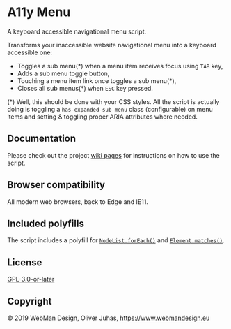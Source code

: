 # A11y Menu

A keyboard accessible navigational menu script.

Transforms your inaccessible website navigational menu into a keyboard accessible one:

- Toggles a sub menu(*) when a menu item receives focus using `TAB` key,
- Adds a sub menu toggle button,
- Touching a menu item link once toggles a sub menu(*),
- Closes all sub menus(*) when `ESC` key pressed.

(*) Well, this should be done with your CSS styles. All the script is actually doing is toggling a `has-expanded-sub-menu` class (configurable) on menu items and setting & toggling proper ARIA attributes where needed.


## Documentation

Please check out the project [wiki pages](https://github.com/webmandesign/a11y-menu/wiki) for instructions on how to use the script.


## Browser compatibility

All modern web browsers, back to Edge and IE11.


## Included polyfills

The script includes a polyfill for [`NodeList.forEach()`](https://developer.mozilla.org/en-US/docs/Web/API/NodeList/forEach#Polyfill) and [`Element.matches()`](https://developer.mozilla.org/en-US/docs/Web/API/Element/matches#Polyfill).


## License

[GPL-3.0-or-later](https://www.gnu.org/licenses/gpl-3.0-standalone.html)


## Copyright

&copy; 2019 WebMan Design, Oliver Juhas, https://www.webmandesign.eu
